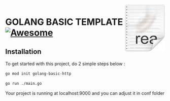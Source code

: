 <img src="icon.png" align="right" />

# GOLANG BASIC TEMPLATE [![Awesome](https://cdn.rawgit.com/sindresorhus/awesome/d7305f38d29fed78fa85652e3a63e154dd8e8829/media/badge.svg)](https://github.com/sindresorhus/awesome#readme)

## Installation

To get started with this project, do 2 simple steps below :

```sh
go mod init golang-basic-http
```

```sh
go run ./main.go
```

Your project is running at localhost:9000 and you can adjust it in conf folder
